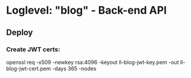 # Loglevel: "blog" - Back-end API

## Deploy

### Create JWT certs:
openssl req -x509 -newkey rsa:4096 -keyout ll-blog-jwt-key.pem -out ll-blog-jwt-cert.pem -days 365 -nodes